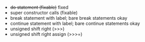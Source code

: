  * ~~do statement (fixable)~~ fixed
  * super constructor calls (fixable)
  * break statement with label; bare break statements okay
  * continue statement with label; bare continue statements okay
  * unsigned shift right (>>>)
  * unsigned shift right assign (>>>=)